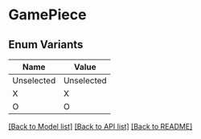 # GamePiece

## Enum Variants

| Name | Value |
|---- | -----|
| Unselected | Unselected |
| X | X |
| O | O |


[[Back to Model list]](../README.md#documentation-for-models) [[Back to API list]](../README.md#documentation-for-api-endpoints) [[Back to README]](../README.md)


